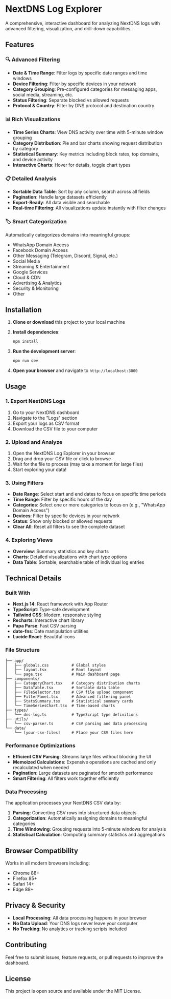 # NextDNS Log Explorer

A comprehensive, interactive dashboard for analyzing NextDNS logs with advanced filtering, visualization, and drill-down capabilities.

## Features

### 🔍 Advanced Filtering
- **Date & Time Range**: Filter logs by specific date ranges and time windows
- **Device Filtering**: Filter by specific devices in your network
- **Category Grouping**: Pre-configured categories for messaging apps, social media, streaming, etc.
- **Status Filtering**: Separate blocked vs allowed requests
- **Protocol & Country**: Filter by DNS protocol and destination country

### 📊 Rich Visualizations
- **Time Series Charts**: View DNS activity over time with 5-minute window grouping
- **Category Distribution**: Pie and bar charts showing request distribution by category
- **Statistical Summary**: Key metrics including block rates, top domains, and device activity
- **Interactive Charts**: Hover for details, toggle chart types

### 📋 Detailed Analysis
- **Sortable Data Table**: Sort by any column, search across all fields
- **Pagination**: Handle large datasets efficiently
- **Export-Ready**: All data visible and searchable
- **Real-time Filtering**: All visualizations update instantly with filter changes

### 🏷️ Smart Categorization
Automatically categorizes domains into meaningful groups:
- WhatsApp Domain Access
- Facebook Domain Access
- Other Messaging (Telegram, Discord, Signal, etc.)
- Social Media
- Streaming & Entertainment
- Google Services
- Cloud & CDN
- Advertising & Analytics
- Security & Monitoring
- Other

## Installation

1. **Clone or download** this project to your local machine

2. **Install dependencies**:
   ```bash
   npm install
   ```

3. **Run the development server**:
   ```bash
   npm run dev
   ```

4. **Open your browser** and navigate to `http://localhost:3000`

## Usage

### 1. Export NextDNS Logs
1. Go to your NextDNS dashboard
2. Navigate to the "Logs" section
3. Export your logs as CSV format
4. Download the CSV file to your computer

### 2. Upload and Analyze
1. Open the NextDNS Log Explorer in your browser
2. Drag and drop your CSV file or click to browse
3. Wait for the file to process (may take a moment for large files)
4. Start exploring your data!

### 3. Using Filters
- **Date Range**: Select start and end dates to focus on specific time periods
- **Time Range**: Filter by specific hours of the day
- **Categories**: Select one or more categories to focus on (e.g., "WhatsApp Domain Access")
- **Devices**: Filter by specific devices in your network
- **Status**: Show only blocked or allowed requests
- **Clear All**: Reset all filters to see the complete dataset

### 4. Exploring Views
- **Overview**: Summary statistics and key charts
- **Charts**: Detailed visualizations with chart type options
- **Data Table**: Sortable, searchable table of individual log entries

## Technical Details

### Built With
- **Next.js 14**: React framework with App Router
- **TypeScript**: Type-safe development
- **Tailwind CSS**: Modern, responsive styling
- **Recharts**: Interactive chart library
- **Papa Parse**: Fast CSV parsing
- **date-fns**: Date manipulation utilities
- **Lucide React**: Beautiful icons

### File Structure
```
├── app/
│   ├── globals.css          # Global styles
│   ├── layout.tsx           # Root layout
│   └── page.tsx             # Main dashboard page
├── components/
│   ├── CategoryChart.tsx    # Category distribution charts
│   ├── DataTable.tsx        # Sortable data table
│   ├── FileSelector.tsx     # CSV file upload component
│   ├── FilterPanel.tsx      # Advanced filtering panel
│   ├── StatsSummary.tsx     # Statistical summary cards
│   └── TimeSeriesChart.tsx  # Time-based charts
├── types/
│   └── dns-log.ts           # TypeScript type definitions
├── utils/
│   └── csv-parser.ts        # CSV parsing and data processing
└── data/
    └── [your-csv-files]     # Place your CSV files here
```

### Performance Optimizations
- **Efficient CSV Parsing**: Streams large files without blocking the UI
- **Memoized Calculations**: Expensive operations are cached and only recalculated when needed
- **Pagination**: Large datasets are paginated for smooth performance
- **Smart Filtering**: All filters work together efficiently

### Data Processing
The application processes your NextDNS CSV data by:
1. **Parsing**: Converting CSV rows into structured data objects
2. **Categorization**: Automatically assigning domains to meaningful categories
3. **Time Windowing**: Grouping requests into 5-minute windows for analysis
4. **Statistical Calculation**: Computing summary statistics and aggregations

## Browser Compatibility

Works in all modern browsers including:
- Chrome 88+
- Firefox 85+
- Safari 14+
- Edge 88+

## Privacy & Security

- **Local Processing**: All data processing happens in your browser
- **No Data Upload**: Your DNS logs never leave your computer
- **No Tracking**: No analytics or tracking scripts included

## Contributing

Feel free to submit issues, feature requests, or pull requests to improve the dashboard.

## License

This project is open source and available under the MIT License.
